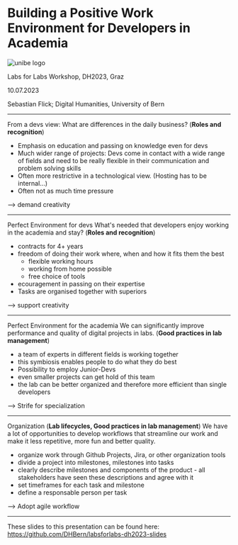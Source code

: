 # Building a Positive Work Environment for Developers in Academia

![unibe logo](https://www.unibe.ch/media/logo_unibern.png)

Labs for Labs Workshop, DH2023, Graz

10.07.2023

Sebastian Flick;
Digital Humanities, University of Bern

---

From a devs view:
What are differences in the daily business? (**Roles and recognition**)

- Emphasis on education and passing on knowledge even for devs
- Much wider range of projects: Devs come in contact with a wide range of fields and need to be really flexible in their communication and problem solving skills
- Often more restrictive in a technological view. (Hosting has to be internal...)
- Often not as much time pressure

--> demand creativity

---

Perfect Environment for devs
What's needed that developers enjoy working in the academia and stay? (**Roles and recognition**)

- contracts for 4+ years
- freedom of doing their work where, when and how it fits them the best
  - flexible working hours
  - working from home possible
  - free choice of tools
- ecouragement in passing on their expertise
- Tasks are organised together with superiors

--> support creativity

---

Perfect Environment for the academia
We can significantly improve performance and quality of digital projects in labs. (**Good practices in lab management**)

- a team of experts in different fields is working together
- this symbiosis enables people to do what they do best
- Possibility to employ Junior-Devs
- even smaller projects can get hold of this team
- the lab can be better organized and therefore more efficient than single developers

--> Strife for specialization

---

Organization (**Lab lifecycles, Good practices in lab management**)
We have a lot of opportunities to develop workflows that streamline our work and make it less repetitive, more fun and better quality.

- organize work through Github Projects, Jira, or other organization tools
- divide a project into milestones, milestones into tasks
- clearly describe milestones and components of the product - all stakeholders have seen these descriptions and agree with it
- set timeframes for each task and milestone
- define a responsable person per task

--> Adopt agile workflow

---

These slides to this presentation can be found here: https://github.com/DHBern/labsforlabs-dh2023-slides

